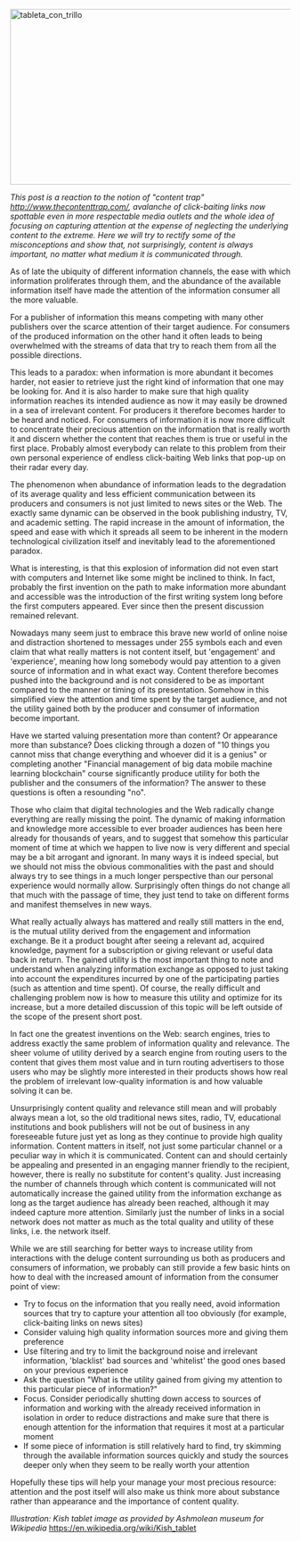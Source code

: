 <meta property="og:title" content="Engagement Trap: Why Content Quality Matters"/>
<meta property="og:image" content="https://smthngsmwhr.files.wordpress.com/2017/02/tableta_con_trillo.png"/>
<meta property="og:site_name" content="Something Somewhere"/>
<meta property="og:description" content="As of late the ubiquity of different information channels, the ease with which information proliferates through them and the abundance of the available information itself have made the attention of the information consumer all the more valuable. For a publisher of information this means competing with many other publishers over the scarce attention of their target audience. For consumers of the produced information on the other hand it leads to being overwhelmed with the streams of data that try to reach them from all the possible directions."/>

<a href="https://smthngsmwhr.files.wordpress.com/2017/02/tableta_con_trillo.png"><img src="https://smthngsmwhr.files.wordpress.com/2017/02/tableta_con_trillo.png" alt="tableta_con_trillo" width="684" height="315" class="alignnone size-full wp-image-563" /></a>

_This post is a reaction to the notion of "content trap" http://www.thecontenttrap.com/, avalanche of click-baiting links now spottable even in more respectable media outlets and the whole idea of focusing on capturing attention at the expense of neglecting the underlying content to the extreme. Here we will try to rectify some of the misconceptions and show that, not surprisingly, content is always important, no matter what medium it is communicated through._

As of late the ubiquity of different information channels, the ease with which information proliferates through them, and the abundance of the available information itself have made the attention of the information consumer all the more valuable.

For a publisher of information this means competing with many other publishers over the scarce attention of their target audience. For consumers of the produced information on the other hand it often leads to being overwhelmed with the streams of data that try to reach them from all the possible directions.

This leads to a paradox: when information is more abundant it becomes harder, not easier to retrieve just the right kind of information that one may be looking for. And it is also harder to make sure that high quality information reaches its intended audience as now it may easily be drowned in a sea of irrelevant content. For producers it therefore becomes harder to be heard and noticed. For consumers of information it is now more difficult to concentrate their precious attention on the information that is really worth it and discern whether the content that reaches them is true or useful in the first place. Probably almost everybody can relate to this problem from their own personal experience of endless click-baiting Web links that pop-up on their radar every day.

The phenomenon when abundance of information leads to the degradation of its average quality and less efficient communication between its producers and consumers is not just limited to news sites or the Web. The exactly same dynamic can be observed in the book publishing industry, TV, and academic setting. The rapid increase in the amount of information, the speed and ease with which it spreads all seem to be inherent in the modern technological civilization itself and inevitably lead to the aforementioned paradox.

What is interesting, is that this explosion of information did not even start with computers and Internet like some might be inclined to think. In fact, probably the first invention on the path to make information more abundant and accessible was the introduction of the first writing system long before the first computers appeared. Ever since then the present discussion remained relevant.

Nowadays many seem just to embrace this brave new world of online noise and distraction shortened to messages under 255 symbols each and even claim that what really matters is not content itself, but 'engagement' and 'experience', meaning how long somebody would pay attention to a given source of information and in what exact way. Content therefore becomes pushed into the background and is not considered to be as important compared to the manner or timing of its presentation. Somehow in this simplified view the attention and time spent by the target audience, and not the utility gained both by the producer and consumer of information become important.

Have we started valuing presentation more than content? Or appearance more than substance? Does clicking through a dozen of "10 things you cannot miss that change everything and whoever did it is a genius" or completing another "Financial management of big data mobile machine learning blockchain" course significantly produce utility for both the publisher and the consumers of the information? The answer to these questions is often a resounding "no".

Those who claim that digital technologies and the Web radically change everything are really missing the point. The dynamic of making information and knowledge more accessible to ever broader audiences has been here already for thousands of years, and to suggest that somehow this particular moment of time at which we happen to live now is very different and special may be a bit arrogant and ignorant. In many ways it is indeed special, but we should not miss the obvious commonalities with the past and should always try to see things in a much longer perspective than our personal experience would normally allow. Surprisingly often things do not change all that much with the passage of time, they just tend to take on different forms and manifest themselves in new ways.

What really actually always has mattered and really still matters in the end, is the mutual utility derived from the engagement and information exchange. Be it a product bought after seeing a relevant ad, acquired knowledge, payment for a subscription or giving relevant or useful data back in return. The gained utility is the most important thing to note and understand when analyzing information exchange as opposed to just taking into account the expenditures incurred by one of the participating parties (such as attention and time spent). Of course, the really difficult and challenging problem now is how to measure this utility and optimize for its increase, but a more detailed discussion of this topic will be left outside of the scope of the present short post.

In fact one the greatest inventions on the Web: search engines, tries to address exactly the same problem of information quality and relevance. The sheer volume of utility derived by a search engine from routing users to the content that gives them most value and in turn routing advertisers to those users who may be slightly more interested in their products shows how real the problem of irrelevant low-quality information is and how valuable solving it can be.

Unsurprisingly content quality and relevance still mean and will probably always mean a lot, so the old traditional news sites, radio, TV, educational institutions and book publishers will not be out of business in any foreseeable future just yet as long as they continue to provide high quality information. Content matters in itself, not just some particular channel or a peculiar way in which it is communicated. Content can and should certainly be appealing and presented in an engaging manner friendly to the recipient, however, there is really no substitute for content's quality. Just increasing the number of channels through which content is communicated will not automatically increase the gained utility from the information exchange as long as the target audience has already been reached, although it may indeed capture more attention. Similarly just the number of links in a social network does not matter as much as the total quality and utility of these links, i.e. the network itself.

While we are still searching for better ways to increase utility from interactions with the deluge content surrounding us both as producers and consumers of information, we probably can still provide a few basic hints on how to deal with the increased amount of information from the consumer point of view:

- Try to focus on the information that you really need, avoid information sources that try to capture your attention all too obviously (for example, click-baiting links on news sites)
- Consider valuing high quality information sources more and giving them preference
- Use filtering and try to limit the background noise and irrelevant information, 'blacklist' bad sources and 'whitelist' the good ones based on your previous experience
- Ask the question "What is the utility gained from giving my attention to this particular piece of information?"
- Focus. Consider periodically shutting down access to sources of information and working with the already received information in isolation in order to reduce distractions and make sure that there is enough attention for the information that requires it most at a particular moment
- If some piece of information is still relatively hard to find, try skimming through the available information sources quickly and study the sources deeper only when they seem to be really worth your attention

Hopefully these tips will help your manage your most precious resource: attention and the post itself will also make us think more about substance rather than appearance and the importance of content quality.

_Illustration: Kish tablet image as provided by Ashmolean museum for Wikipedia_ https://en.wikipedia.org/wiki/Kish_tablet